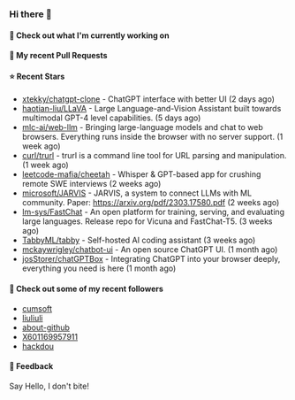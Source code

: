 ### Hi there 👋

#### 👷 Check out what I'm currently working on

#### 🔨 My recent Pull Requests


#### ⭐ Recent Stars

- [xtekky/chatgpt-clone](https://github.com/xtekky/chatgpt-clone) - ChatGPT interface with better UI  (2 days ago)
- [haotian-liu/LLaVA](https://github.com/haotian-liu/LLaVA) - Large Language-and-Vision Assistant built towards multimodal GPT-4 level capabilities. (5 days ago)
- [mlc-ai/web-llm](https://github.com/mlc-ai/web-llm) - Bringing large-language models and chat to web browsers. Everything runs inside the browser with no server support. (1 week ago)
- [curl/trurl](https://github.com/curl/trurl) - trurl is a command line tool for URL parsing and manipulation. (1 week ago)
- [leetcode-mafia/cheetah](https://github.com/leetcode-mafia/cheetah) - Whisper &amp; GPT-based app for crushing remote SWE interviews (2 weeks ago)
- [microsoft/JARVIS](https://github.com/microsoft/JARVIS) - JARVIS, a system to connect LLMs with ML community. Paper: https://arxiv.org/pdf/2303.17580.pdf (2 weeks ago)
- [lm-sys/FastChat](https://github.com/lm-sys/FastChat) - An open platform for training, serving, and evaluating large languages. Release repo for Vicuna and FastChat-T5. (3 weeks ago)
- [TabbyML/tabby](https://github.com/TabbyML/tabby) - Self-hosted AI coding assistant (3 weeks ago)
- [mckaywrigley/chatbot-ui](https://github.com/mckaywrigley/chatbot-ui) - An open source ChatGPT UI. (1 month ago)
- [josStorer/chatGPTBox](https://github.com/josStorer/chatGPTBox) - Integrating ChatGPT into your browser deeply, everything you need is here (1 month ago)

#### 👯 Check out some of my recent followers

- [cumsoft](https://github.com/cumsoft)
- [liuliuli](https://github.com/liuliuli)
- [about-github](https://github.com/about-github)
- [X601169957911](https://github.com/X601169957911)
- [hackdou](https://github.com/hackdou)

#### 💬 Feedback

Say Hello, I don't bite!